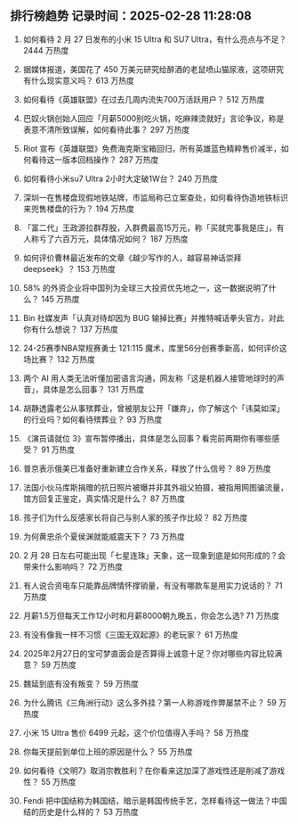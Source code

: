 
## 排行榜趋势 记录时间：2025-02-28 11:28:08
  
  1. 如何看待 2 月 27 日发布的小米 15 Ultra 和 SU7 Ultra，有什么亮点与不足？ 2444 万热度
    
  2. 据媒体报道，美国花了 450 万美元研究给醉酒的老鼠喷山猫尿液，这项研究有什么现实意义吗？ 613 万热度
    
  3. 如何看待《英雄联盟》在过去几周内流失700万活跃用户？ 512 万热度
    
  4. 巴奴火锅创始人回应「月薪5000别吃火锅，吃麻辣烫就好」言论争议，称是表意不清所致误解，如何看待此事？ 297 万热度
    
  5. Riot 宣布《英雄联盟》免费海克斯宝箱回归，所有英雄蓝色精粹售价减半，如何看待这一版本回档操作？ 287 万热度
    
  6. 如何看待小米su7 Ultra 2小时大定破1W台？ 240 万热度
    
  7. 深圳一在售楼盘现假地铁站牌，市监局称已立案查处，如何看待伪造地铁标识来兜售楼盘的行为？ 194 万热度
    
  8. 「富二代」王政源拉群荐股，入群费最高15万元，称「买就完事我是庄」，有人称亏了六百万元，具体情况如何？ 187 万热度
    
  9. 如何评价曹林最近发布的文章《越少写作的人，越容易神话崇拜deepseek》？ 153 万热度
    
  10. 58% 的外资企业将中国列为全球三大投资优先地之一，这一数据说明了什么？ 145 万热度
    
  11. Bin 社媒发声「认真对待却因为 BUG 输掉比赛」并推特喊话拳头官方，对此你有什么想说？ 137 万热度
    
  12. 24-25赛季NBA常规赛勇士 121:115 魔术，库里56分创赛季新高，如何评价这场比赛？ 132 万热度
    
  13. 两个 AI 用人类无法听懂加密语言沟通，网友称「这是机器人接管地球时的声音」，具体是怎么回事？ 131 万热度
    
  14. 胡静透露老公从事殡葬业，曾被朋友公开「嫌弃」，你了解这个「讳莫如深」的行业吗？如何看待殡葬业？ 93 万热度
    
  15. 《演员请就位 3》宣布暂停播出，具体是怎么回事？看完前两期你有哪些感受？ 91 万热度
    
  16. 普京表示俄美已准备好重新建立合作关系，释放了什么信号？ 89 万热度
    
  17. 法国小伙马库斯捐赠的抗日照片被曝并非其外祖父拍摄，被指用网图骗流量，馆方回复正鉴定，真实情况是什么？ 87 万热度
    
  18. 孩子们为什么反感家长将自己与别人家的孩子作比较？ 82 万热度
    
  19. 为何黄忠杀个夏侯渊就能威震天下？ 73 万热度
    
  20. 2 月 28 日左右可能出现「七星连珠」天象，这一现象到底是如何形成的？会带来什么影响吗？ 72 万热度
    
  21. 有人说合资电车只能靠品牌情怀撑销量，有没有哪款车是用实力说话的？ 71 万热度
    
  22. 月薪1.5万但每天工作12小时和月薪8000朝九晚五，你会怎么选? 71 万热度
    
  23. 有没有像我一样不习惯《三国无双起源》的老玩家？ 61 万热度
    
  24. 2025年2月27日的宝可梦直面会是否算得上诚意十足？你对哪些内容比较满意？ 59 万热度
    
  25. 魏延到底有没有叛变？ 59 万热度
    
  26. 为什么腾讯《三角洲行动》这么多外挂？第一人称游戏作弊屡禁不止？ 59 万热度
    
  27. 小米 15 Ultra 售价 6499 元起，这个价位值得入手吗？ 58 万热度
    
  28. 你每天提前到单位上班的原因是什么？ 55 万热度
    
  29. 如何看待《文明7》取消宗教胜利？在你看来这加深了游戏性还是削减了游戏性？ 55 万热度
    
  30. Fendi 把中国结称为韩国结，暗示是韩国传统手艺，怎样看待这一做法？中国结的历史是什么样的？ 53 万热度
    